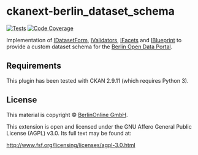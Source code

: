 # ckanext-berlin_dataset_schema

[![Tests](https://github.com/berlinonline/ckanext-berlin_dataset_schema/actions/workflows/test.yml/badge.svg?branch=master)](https://github.com/berlinonline/ckanext-berlin_dataset_schema/actions)
[![Code Coverage](https://codecov.io/github/berlinonline/ckanext-berlin_dataset_schema/coverage.svg?branch=master)](http://codecov.io/github/berlinonline/ckanext-berlin_dataset_schema?branch=master)

Implementation of 
[IDatasetForm](http://docs.ckan.org/en/latest/extensions/plugin-interfaces.html#ckan.plugins.interfaces.IDatasetForm),
[IValidators](http://docs.ckan.org/en/latest/extensions/plugin-interfaces.html#ckan.plugins.interfaces.IValidators),
[IFacets](https://docs.ckan.org/en/latest/extensions/plugin-interfaces.html#ckan.plugins.interfaces.IFacets) and
[IBlueprint](https://docs.ckan.org/en/latest/extensions/plugin-interfaces.html#ckan.plugins.interfaces.IBlueprint)
to provide a custom dataset schema for the [Berlin Open Data Portal](https://daten.berlin.de).

## Requirements

This plugin has been tested with CKAN 2.9.11 (which requires Python 3).

## License

This material is copyright © [BerlinOnline GmbH](https://www.berlinonline.net/).

This extension is open and licensed under the GNU Affero General Public License (AGPL) v3.0.
Its full text may be found at:

http://www.fsf.org/licensing/licenses/agpl-3.0.html
